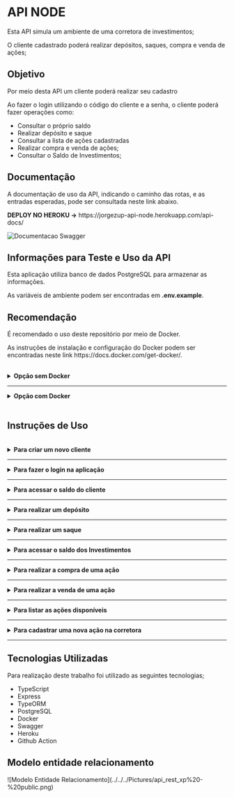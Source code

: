 <h1>API NODE</h1>

<p>Esta API simula um ambiente de uma corretora de investimentos;</p>
<p>O cliente cadastrado poderá realizar depósitos, saques, compra e venda de ações;</p>

<h2>Objetivo</h2>
<p>Por meio desta API um cliente poderá realizar seu cadastro</p>
<p>Ao fazer o login utilizando o código do cliente e a senha, o cliente poderá fazer operações como:</p>

<ul>
<li>Consultar o próprio saldo</li>
<li>Realizar depósito e saque</li>
<li>Consultar a lista de ações cadastradas</li>
<li>Realizar compra e venda de ações;</li>
<li>Consultar o Saldo de Investimentos;</li>
</ul>

<h2>Documentação</h2>
<p>A documentação de uso da API, indicando o caminho das rotas, e as entradas esperadas, pode ser consultada neste link abaixo.</p>
<span><strong>DEPLOY NO HEROKU -></strong></span>
https://jorgezup-api-node.herokuapp.com/api-docs/

<br />

![Documentacao Swagger](https://user-images.githubusercontent.com/42441349/180625030-86f335e0-6b65-40e9-8ac9-eaf2ebcf9738.png)

<h2>Informações para Teste e Uso da API</h2>

<p>Esta aplicação utiliza banco de dados PostgreSQL para armazenar as informações.</p>
<p>As variáveis de ambiente podem ser encontradas em <b>.env.example</b>.</p>

<h2>Recomendação</h2>

<p>É recomendado o uso deste repositório por meio de Docker.</p>
<p>As instruções de instalação e configuração do Docker podem ser encontradas neste link https://docs.docker.com/get-docker/.</p>

<br />
<details>
<summary><strong>Opção sem Docker</strong></summary>
<p>Caso tenha optado por utilizar o repositório sem Docker siga as instruções abaixo, após o clone do repositório.</p>

<p>Para instalar as dependências:</p>

<p><code>npm install</code></p>

<p>Para executar em modo de desenvolvimento:</p>

<p><code>npm run dev</code></p>

<p><i><b>** Após a instalação e configuração do Banco de Dados utilizando as variáveis de ambiente **</b></i></p>

<p>Execute as migrations para iniciar o Banco de Dados, por meio do comando:</p>

<p><code>npm migrate:run</code></p>
</details>

<hr />

<details>
<summary><strong>Opção com Docker</strong></summary> 
<p>Caso tenha optado por utilizar o repositório com o Docker siga as instruções abaixo, após o clone do repositório.</p>

<p>Para executar o container em modo de desenvolvimento:</p>
<smal>O docker irá iniciar os containers da API (node) e do PostgreSQL, e ficar pronto para o desenvolvimento.</small>

<p><code>docker compose up</code> </p>

<p>Para executar o container em modo de produção:</p>

<p><code>docker compose -f docker-compose.prod.yml up -d</code></p>

<p><b>Possui alguns dados pré-cadastrados:</b></p>

<p><b>Usuário Administrador</b>
<small> (o qual pode cadastrar uma nova ação)</small></p>
<blockquote>
    codClient -> 308033  <br/>
    accountId -> 1 <br/>
    password  -> 999999
</blockquote>
<br />
<p><b>Usuário comum</b></p>
<blockquote>
    codClient -> 195031 <br />
    accountId -> 2 <br />
    password  -> 888888
</blockquote>
</details>
<br />

<h2>Instruções de Uso</h2>
<br />
<details>
<summary><strong>Para criar um novo cliente</strong></summary><br />
<p><strong>Rota: </strong>/clientes/criar</p>
<p>Ao acessar esta rota, será possível criar um novo cliente informando os dados como consta na <a href="https://jorgezup-api-node.herokuapp.com/api-docs/" target="_blank">documentação</a>.</p>
<p><strong>Exemplo:</strong></p>
<blockquote>
{ <br />
&emsp;"name":"John", <br />
&emsp;"surname":"Doe", <br />
&emsp;"email":"john.doe@email.com", <br />
&emsp;"password":"888888" <br />
} <br />
</blockquote>
<br />
</details>
<hr />
<details>
<summary><strong>Para fazer o login na aplicação</strong></summary><br />
<p><strong>Rota: </strong>/clientes/entrar</p>
<p>Será necessário informar o código do cliente e a senha;</p>
<blockquote>
{ <br />
&emsp;"codClient":443808, <br />
&emsp;"password":"999999" <br />
} <br />
</blockquote>
</br>
<p>Ao fazer o login, será enviado como resposta o <b>Token</b>.</p>
<blockquote>
{ <br />
&emsp;"token": 6581e00ebccf5ac6628db47b9487153281dd1d450ad6a064e25c1488cfdc920c24b5d24c5a2695592e73dd581fdf05e30b534087f4002debd8353d91b7959115035051081026f709c2b7e8e7fb752704 <br />
} <br />
</blockquote>
<br/>
<h4 style="text-align:center; font-weight: bold; color: red">IMPORTANTE</h4>
<p>É necessário informar o <b>Token</b> em todas as requisições;</p>
<p>É necessário informar na requisição das demais rotas o número da conta do cliente (accountId), este número da conta é informado no momento da criação da conta;</>
<p>O número da conta do cliente (accountId) é diferente do código do cliente (codClient).</u></p>
<br />
</details>
<hr />
<details>
<summary><strong>Para acessar o saldo do cliente</strong></summary><br />
<p><strong>Rota: </strong>/conta/accountId/saldo</p>
<p>Ao acessar esta rota, será possível ver o saldo da conta.</p>
<p><strong>Exemplo:</strong></p>
<blockquote>
{ <br />
&emsp;"codClient": 292053, <br />
&emsp;"saldo": 954.24 <br />
} <br />
</blockquote>
<br />
</details>
<hr />

<details>
<summary><strong>Para realizar um depósito</strong></summary><br />
<p><strong>Rota: </strong>/conta/accountId/deposito</p>
<p>Ao acessar esta rota, será possível realizar a operação de depósito.</p>
<p><strong>Exemplo:</strong></p>
<blockquote>
{ <br />
&emsp;"value":1100.89 <br />
} <br />
</blockquote>
<br />
</details>
<hr />

<details>
<summary><strong>Para realizar um saque</strong></summary><br />
<p><strong>Rota: </strong>/conta/accountId/saque</p>
<p>Ao acessar esta rota, será possível realizar a operação de saque.</p>
<p><strong>Exemplo:</strong></p>
<blockquote>
{ <br />
&emsp;"value":298.00 <br />
} <br />
</blockquote>
<br />
</details>
<hr />

<details>
<summary><strong>Para acessar o saldo dos Investimentos</strong></summary><br />
<p><strong>Rota: </strong>/investimentos/accountId/saldo</p>
<p>Ao acessar esta rota, será possível ver o saldo dos investimentos.</p>
<p><strong>Exemplo:</strong></p>
<blockquote>
{ <br />
&emsp;"codStock": 106459, <br />
&emsp;"stockname": "PETR4", <br />
&emsp;"stocksquantity": "5", <br />
&emsp;"avgprice": "29.33" <br />
} <br />
</blockquote>
<br />
</details>
<hr />

<details>
<summary><strong>Para realizar a compra de uma ação</strong></summary><br />
<p><strong>Rota: </strong>/investimentos/accountId/comprar</p>
<p>Ao acessar esta rota, será possível realizar a operação de compra de uma ação.</p>
<p><strong>Exemplo:</strong></p>
<blockquote>
{ <br />
&emsp;"codStock":106459, <br />
&emsp;"quantity":5 <br />
} <br />
</blockquote>
<br />
</details>
<hr />

<details>
<summary><strong>Para realizar a venda de uma ação</strong></summary><br />
<p><strong>Rota: </strong>/investimentos/accountId/vender</p>
<p>Ao acessar esta rota, será possível realizar a operação de venda de uma ação.</p>
<p><strong>Exemplo:</strong></p>
<blockquote>
{ <br />
&emsp;"codStock":106459, <br />
&emsp;"quantity":9 <br />
} <br />
</blockquote>
<br />
</details>
<hr />

<details>
<summary><strong>Para listar as ações disponíveis</strong></summary><br />
<p><strong>Rota: </strong>/acoes</p>
<p>Ao acessar esta rota, será possível listar todas as ações cadastradas na corretora com o preço atualizado.</p>
<p><strong>Exemplo:</strong></p>
<blockquote>
[<br />
&emsp;{ <br />
&emsp;&emsp;"codStock": 106459, <br />
&emsp;&emsp;"name": "PETR4", <br />
&emsp;&emsp;"value": 29.33 <br />
&emsp;} <br />
]
</blockquote>
<br />
</details>
<hr />

<details>
<summary><strong>Para cadastrar uma nova ação na corretora</strong></summary><br />
<p><strong>Rota: </strong>/acoes</p>
<p>Ao acessar esta rota, será possível cadastrar uma nova ação na corretora.</p>
<p><strong>Somente administradores possuem essa permissão.</strong></p>
<br />
<p><strong>API Externa: </strong>Foi utilizado a API fornecida pela HG Brasil https://hgbrasil.com/status/finance </p>
<p>Foi utilizado o endpoint do plano gratuito que retorna apenas os dados de uma ação conforme o código informado.</p>
<p>Para informações de uso desta API consulte a <a href="https://console.hgbrasil.com/documentation/finance" target="_blank">documentação</a>.</p>
<p><strong>Exemplo:</strong></p>
<blockquote>
{ <br />
&emsp;"name": "MGLU3" <br />
} <br />
</blockquote>
<br />
</details>
<hr />

<h2>Tecnologias Utilizadas</h2>
<p>Para realização deste trabalho foi utilizado as seguintes tecnologias;</p>

<ul>
<li>TypeScript</li>
<li>Express</li>
<li>TypeORM</li>
<li>PostgreSQL</li>
<li>Docker</li>
<li>Swagger</li>
<li>Heroku</li>
<li>Github Action</li>
</ul>

<h2>Modelo entidade relacionamento</h2>
![Modelo Entidade Relacionamento](../../../Pictures/api_rest_xp%20-%20public.png)
